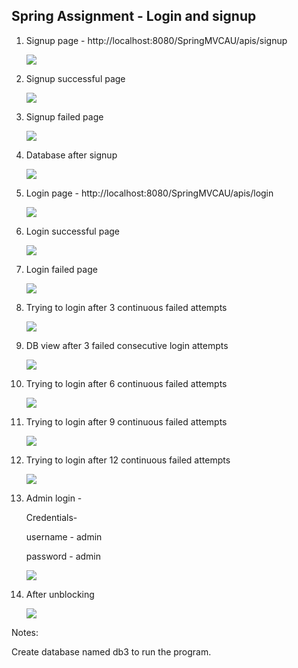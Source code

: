 ## Spring Assignment - Login and signup

1. Signup page - http://localhost:8080/SpringMVCAU/apis/signup

   ![](https://github.com/PrajwalTS-accolite/au2019/blob/30july_am/pm_nginx_spring/Spring/Images/Signup.PNG?raw=true)

2. Signup successful page

   ![](https://github.com/PrajwalTS-accolite/au2019/blob/30july_am/pm_nginx_spring/Spring/Images/Signup_success.PNG?raw=true)

3. Signup failed page

   ![](https://github.com/PrajwalTS-accolite/au2019/blob/30july_am/pm_nginx_spring/Spring/Images/Signup%20Failed.PNG?raw=true)

4. Database after signup

   ![](https://github.com/PrajwalTS-accolite/au2019/blob/30july_am/pm_nginx_spring/Spring/Images/db.PNG?raw=true)

5. Login page - http://localhost:8080/SpringMVCAU/apis/login

   ![](https://github.com/PrajwalTS-accolite/au2019/blob/30july_am/pm_nginx_spring/Spring/Images/Login.PNG?raw=true)

6. Login successful page

   ![](https://github.com/PrajwalTS-accolite/au2019/blob/30july_am/pm_nginx_spring/Spring/Images/Login_success.PNG?raw=true)

7. Login failed page

   ![](https://github.com/PrajwalTS-accolite/au2019/blob/30july_am/pm_nginx_spring/Spring/Images/Login_Failed.PNG?raw=true)

8. Trying to login after 3 continuous failed attempts

   ![](https://github.com/PrajwalTS-accolite/au2019/blob/30july_am/pm_nginx_spring/Spring/Images/Login_Failed_3.PNG?raw=true)

9. DB view after 3 failed consecutive login attempts

   ![](https://github.com/PrajwalTS-accolite/au2019/blob/30july_am/pm_nginx_spring/Spring/Images/db%20after%203.PNG?raw=true)

10. Trying to login after 6 continuous failed attempts

    ![](https://github.com/PrajwalTS-accolite/au2019/blob/30july_am/pm_nginx_spring/Spring/Images/Login_Failed_6.PNG?raw=true)

11. Trying to login after 9 continuous failed attempts

    ![](https://github.com/PrajwalTS-accolite/au2019/blob/30july_am/pm_nginx_spring/Spring/Images/Login_Failed_9.PNG?raw=true)

12. Trying to login after 12 continuous failed attempts

    ![](https://github.com/PrajwalTS-accolite/au2019/blob/30july_am/pm_nginx_spring/Spring/Images/perm_loc.PNG?raw=true)

13. Admin login -

    Credentials-

    username - admin

    password - admin

    ![](https://github.com/PrajwalTS-accolite/au2019/blob/30july_am/pm_nginx_spring/Spring/Images/admin.PNG?raw=true)

14. After unblocking

    ![](https://github.com/PrajwalTS-accolite/au2019/blob/30july_am/pm_nginx_spring/Spring/Images/admin_after_unblock.PNG?raw=true)

Notes:

Create database named db3 to run the program.